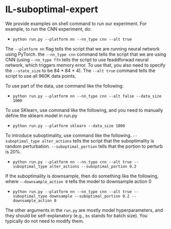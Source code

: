 # IL-suboptimal-expert

We provide examples on shell command to run our experiment. For example, to run the CNN experiment, do: 

- `python run.py --platform nn --nn_type cnn --alt true`

The `--platform nn` flag tells the script that we are running neural network using PyTorch. the `--nn_type cnn` command tells the script that we are using CNN (using `--nn_type ffn` tells the script to use feaddforwad neural network, which triggers memory error. To use that, you also need to specify the `--state_size` to be 84 * 84 * 4). The `--alt true` command tells the script to use all 960K data points, 

To use part of the data, use command like the following:

- `python run.py --platform nn --nn_type cnn --alt false --data_size 1000`

To use SKlearn, use command like the following, and you need to manually define the sklearn model in run.py

-  `python run.py --platform sklearn --data_size 1000`

To introduce suboptimality, use command like the following. `--suboptimal_type alter_actions` tells the script that the suboptimality is random perturbation. `--suboptimal_portion` tells that the portion to perturb is 20%. 

- `python run.py --platform nn --nn_type cnn --alt true --suboptimal_type alter_actions --suboptimal_portion 0.2`

If the suboptimality is downsample, then do something like the following, where `--downsample_action 0` tells the model to downsample action 0

- `python run.py --platform nn --nn_type cnn --alt true --suboptimal_type downsample --suboptimal_portion 0.2 --downsample_action 0`

The other arguments in the `run.py` are mostly model hyperparameters, and they should be self-explanatory (e.g., `bs` stands for batch size). You typically do not need to modify them. 
